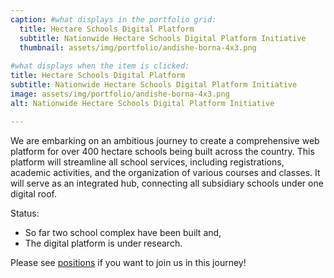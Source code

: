 ```yaml
---
caption: #what displays in the portfolio grid:
  title: Hectare Schools Digital Platform 
  subtitle: Nationwide Hectare Schools Digital Platform Initiative
  thumbnail: assets/img/portfolio/andishe-borna-4x3.png
  
#what displays when the item is clicked:
title: Hectare Schools Digital Platform 
subtitle: Nationwide Hectare Schools Digital Platform Initiative
image: assets/img/portfolio/andishe-borna-4x3.png
alt: Nationwide Hectare Schools Digital Platform Initiative

---
```

We are embarking on an ambitious journey to create a comprehensive web platform for over 400 hectare schools being built across the country. This platform will streamline all school services, including registrations, academic activities, and the organization of various courses and classes. It will serve as an integrated hub, connecting all subsidiary schools under one digital roof.

Status:
- So far two school complex have been built and,
- The digital platform is under research.

Please see [positions](/careers) if you want to join us in this journey!
